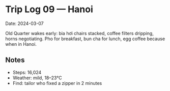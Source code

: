 # Trip Log 09 — Hanoi

Date: 2024-03-07

Old Quarter wakes early: bia hơi chairs stacked, coffee filters dripping, horns negotiating. Pho for breakfast, bun cha for lunch, egg coffee because when in Hanoi.

## Notes

- Steps: 16,024
- Weather: mild, 18–23°C
- Find: tailor who fixed a zipper in 2 minutes
